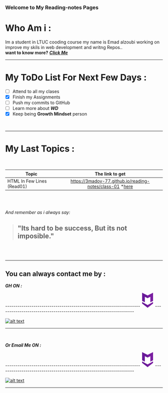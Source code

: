 ### Welcome to My Reading-notes Pages

# Who Am i :
Im a student in LTUC cooding course my name is Emad alzoubi working on improve my skils in web development and writng Repos..<br>
 **want to know more?** 
 ***[Click Me](https://3madov-77.github.io/side-projects/Me/index.html)***
<br>
<hr>

# My ToDo List For Next Few Days :

- [ ] Attend to all my clases
- [x] Finish my Assignments
- [ ] Push my commits to GitHub
- [ ] Learn more about ***WD***
- [x] Keep being **Growth Mindset** person

<br>
<hr>

# My Last Topics :
<br>

|           Topic                |                          The link to get                         |
| ------------------------------ |:----------------------------------------------------------------:|
| HTML In Few Lines (Read01) | https://3madov-77.github.io/reading-notes/class-01 *[here](https://3madov-77.github.io/reading-notes/class-01)|

<br>
<br>


*And remember as i always say:*
>## "Its hard to be success, But its not imposible."

<br>
<br>
<hr>

## You can always contact me by :

 ***GH  ON :***

-------------------------------------------------------------------![logo](https://github.com/adam-p/markdown-here/raw/master/src/common/images/icon48.png "Conact me" )-------------------------------------------------------------------

[![alt text](https://3madov-77.github.io/reading-notes/Resorses/GH-logo.PNG "Click ME" )](https://github.com/3madov-77)

----------------------------------------------------------------------------------------------------------------------------
<br>

***Or Email Me ON :***

-------------------------------------------------------------------![logo](https://github.com/adam-p/markdown-here/raw/master/src/common/images/icon48.png "Conact me")-------------------------------------------------------------------

[![alt text](https://logodix.com/logo/4405.gif "Click ME")](mailto:emadzxy7@gmail.com?subject=Bit%20of%20help)

 ----------------------------------------------------------------------------------------------------------------------------